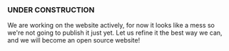 
### UNDER CONSTRUCTION ###

We are working on the website actively, for now it looks like a mess so we're not going to publish it just yet. Let us refine it the best way we can, and we will become an open source website!
